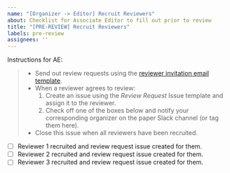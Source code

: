 ```yaml
---
name: "[Organizer -> Editor] Recruit Reviewers"
about: Checklist for Associate Editor to fill out prior to review
title: "[PRE-REVIEW] Recruit Reviewers"
labels: pre-review
assignees: ''
---
```


<!--
## DO NOT EDIT THIS FILE OUTSIDE OF THE journalovi/jovi-workflows REPOSITORY
##
## This file is automatically updated in all repositories within the journalovi
## Github organization whenever the version in journalovi/jovi-workflows is
## changed, so any other edits will be overwritten. To update this file, make
## a commit or pull request at https://github.com/journalovi/jovi-workflows
-->

Instructions for AE:
> - Send out review requests using the [reviewer invitation email template](https://docs.google.com/document/d/15ttXvQg7g5JEk2Yzfd9eXSN6oIpc_A61qbuwygthuG0/edit?usp=sharing).
> - When a reviewer agrees to review:
>    1. Create an issue using the *Review Request* Issue template and assign it to the reviewer.
>    2. Check off one of the boxes below and notify your corresponding organizer on the paper Slack channel (or tag them here).
> - Close this issue when all reviewers have been recruited.

- [ ] Reviewer 1 recruited and review request issue created for them.
- [ ] Reviewer 2 recruited and review request issue created for them.
- [ ] Reviewer 3 recruited and review request issue created for them.
